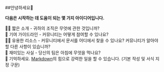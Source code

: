 ##안녕하세요👋

**다음은 시작하는 데 도움이 되는 몇 가지 아이디어입니다.**

🙋‍♀️ 짧은 소개 - 귀하의 조직은 무엇에 관한 것입니까?  
🌈 기여 가이드라인 - 커뮤니티는 어떻게 참여할 수 있나요?  
👩‍💻 유용한 리소스 - 커뮤니티에서 문서를 어디에서 찾을 수 있나요? 커뮤니티가 알아야 할 다른 사항이 있습니까?  
🍿 재미있는 사실 - 당신의 팀은 아침에 무엇을 먹나요?  
🧙 기억하세요. [Markdown](https://docs.github.com/github/writing-on-github/getting-started-with-writing-and-formatting-on-github/)의 힘으로 강력한 일을 할 수 있습니다. (기본 작성 및 서식 지정 구문)  
